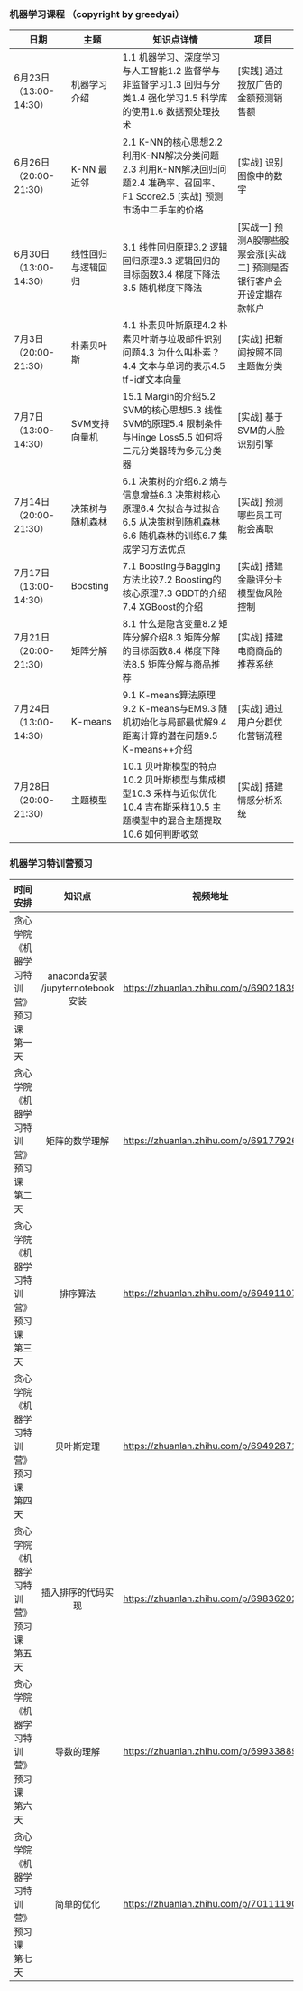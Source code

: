 

### 机器学习课程 （copyright by greedyai）  
|    日期  |    主题  |   知识点详情 | 项目  |
|---------|---------|---------|---------|
|6月23日（13:00-14:30） | 机器学习介绍 | 1.1  机器学习、深度学习与人工智能1.2 监督学与非监督学习1.3 回归与分类1.4 强化学习1.5 科学库的使用1.6 数据预处理技术|[实践] 通过投放广告的金额预测销售额|
|6月26日（20:00-21:30） | K-NN 最近邻 | 2.1 K-NN的核心思想2.2 利用K-NN解决分类问题2.3 利用K-NN解决回归问题2.4 准确率、召回率、F1 Score2.5 [实战] 预测市场中二手车的价格|[实战] 识别图像中的数字|
|6月30日（13:00-14:30） | 线性回归与逻辑回归 |3.1 线性回归原理3.2 逻辑回归原理3.3 逻辑回归的目标函数3.4 梯度下降法3.5 随机梯度下降法| [实战一] 预测A股哪些股票会涨[实战二] 预测是否银行客户会开设定期存款帐户|
|7月3日（20:00-21:30） | 朴素贝叶斯 | 4.1 朴素贝叶斯原理4.2 朴素贝叶斯与垃圾邮件识别问题4.3 为什么叫朴素？4.4 文本与单词的表示4.5 tf-idf文本向量| [实战] 把新闻按照不同主题做分类|
|7月7日（13:00-14:30） | SVM支持向量机 | 15.1 Margin的介绍5.2 SVM的核心思想5.3 线性SVM的原理5.4 限制条件与Hinge Loss5.5 如何将二元分类器转为多元分类器| [实战] 基于SVM的人脸识别引擎|
|7月14日（20:00-21:30） | 决策树与随机森林 | 6.1 决策树的介绍6.2 熵与信息增益6.3 决策树核心原理6.4 欠拟合与过拟合6.5 从决策树到随机森林6.6 随机森林的训练6.7 集成学习方法优点|[实战] 预测哪些员工可能会离职|
|7月17日（13:00-14:30） | Boosting |7.1 Boosting与Bagging方法比较7.2 Boosting的核心原理7.3 GBDT的介绍7.4 XGBoost的介绍|[实战] 搭建金融评分卡模型做风险控制|
|7月21日（20:00-21:30） | 矩阵分解 | 8.1 什么是隐含变量8.2 矩阵分解介绍8.3 矩阵分解的目标函数8.4 梯度下降法8.5 矩阵分解与商品推荐|[实战] 搭建电商商品的推荐系统|
|7月24日（13:00-14:30） | K-means | 9.1 K-means算法原理9.2 K-means与EM9.3 随机初始化与局部最优解9.4 距离计算的潜在问题9.5 K-means++介绍|[实战] 通过用户分群优化营销流程|
|7月28日（20:00-21:30） | 主题模型 | 10.1 贝叶斯模型的特点10.2 贝叶斯模型与集成模型10.3 采样与近似优化10.4 吉布斯采样10.5 主题模型中的混合主题提取10.6 如何判断收敛|[实战] 搭建情感分析系统|

### 机器学习特训营预习 
|    时间安排  |    知识点 | 视频地址  |
|---------|:---------:|---------|
|贪心学院《机器学习特训营》预习课 第一天 |anaconda安装 /jupyternotebook安装|https://zhuanlan.zhihu.com/p/69021839|
|贪心学院《机器学习特训营》预习课 第二天|矩阵的数学理解|https://zhuanlan.zhihu.com/p/69177926|
|贪心学院《机器学习特训营》预习课 第三天|排序算法|https://zhuanlan.zhihu.com/p/69491107|
|贪心学院《机器学习特训营》预习课 第四天|贝叶斯定理|https://zhuanlan.zhihu.com/p/69492871|
|贪心学院《机器学习特训营》预习课 第五天|插入排序的代码实现|https://zhuanlan.zhihu.com/p/69836202|
|贪心学院《机器学习特训营》预习课 第六天|导数的理解|https://zhuanlan.zhihu.com/p/69933889|
|贪心学院《机器学习特训营》预习课 第七天|简单的优化|https://zhuanlan.zhihu.com/p/70111190|

